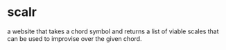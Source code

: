 # scalr

a website that takes a chord symbol and returns a list of viable scales that can
be used to improvise over the given chord.